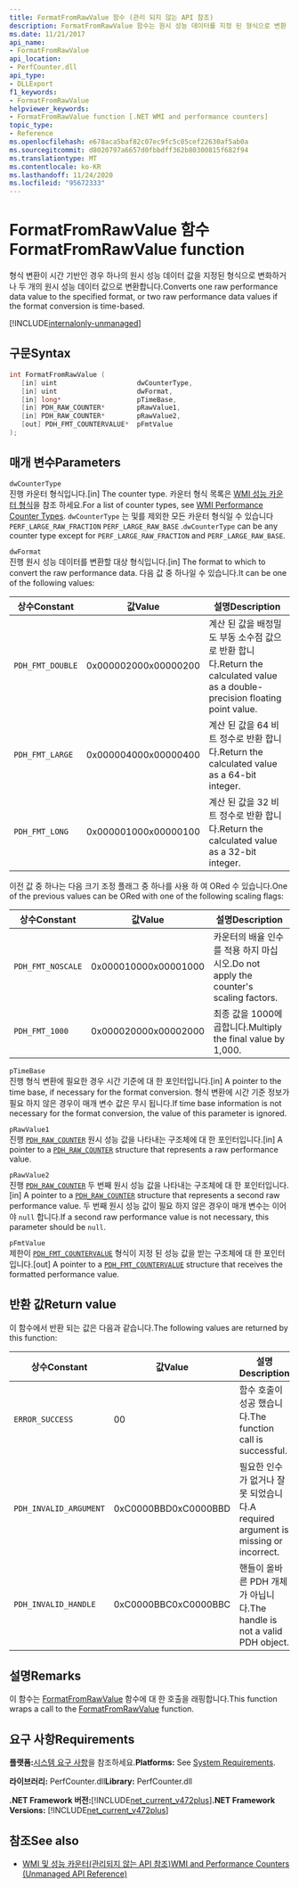 ```yaml
---
title: FormatFromRawValue 함수 (관리 되지 않는 API 참조)
description: FormatFromRawValue 함수는 원시 성능 데이터를 지정 된 형식으로 변환 합니다.
ms.date: 11/21/2017
api_name:
- FormatFromRawValue
api_location:
- PerfCounter.dll
api_type:
- DLLExport
f1_keywords:
- FormatFromRawValue
helpviewer_keywords:
- FormatFromRawValue function [.NET WMI and performance counters]
topic_type:
- Reference
ms.openlocfilehash: e678aca5baf82c07ec9fc5c85cef22630af5ab0a
ms.sourcegitcommit: d8020797a6657d0fbbdff362b80300815f682f94
ms.translationtype: MT
ms.contentlocale: ko-KR
ms.lasthandoff: 11/24/2020
ms.locfileid: "95672333"
---
```

# <a name="formatfromrawvalue-function"></a><span data-ttu-id="55306-103">FormatFromRawValue 함수</span><span class="sxs-lookup"><span data-stu-id="55306-103">FormatFromRawValue function</span></span>

<span data-ttu-id="55306-104">형식 변환이 시간 기반인 경우 하나의 원시 성능 데이터 값을 지정된 형식으로 변화하거나 두 개의 원시 성능 데이터 값으로 변환합니다.</span><span class="sxs-lookup"><span data-stu-id="55306-104">Converts one raw performance data value to the specified format, or two raw performance data values if the format conversion is time-based.</span></span>

[!INCLUDE[internalonly-unmanaged](../../../../includes/internalonly-unmanaged.md)]

## <a name="syntax"></a><span data-ttu-id="55306-105">구문</span><span class="sxs-lookup"><span data-stu-id="55306-105">Syntax</span></span>

```cpp
int FormatFromRawValue (
   [in] uint                    dwCounterType,
   [in] uint                    dwFormat,
   [in] long*                   pTimeBase,
   [in] PDH_RAW_COUNTER*        pRawValue1,
   [in] PDH_RAW_COUNTER*        pRawValue2,
   [out] PDH_FMT_COUNTERVALUE*  pFmtValue
);
```

## <a name="parameters"></a><span data-ttu-id="55306-106">매개 변수</span><span class="sxs-lookup"><span data-stu-id="55306-106">Parameters</span></span>

`dwCounterType`\
<span data-ttu-id="55306-107">진행 카운터 형식입니다.</span><span class="sxs-lookup"><span data-stu-id="55306-107">[in] The counter type.</span></span> <span data-ttu-id="55306-108">카운터 형식 목록은 [WMI 성능 카운터 형식](/windows/desktop/WmiSdk/wmi-performance-counter-types)을 참조 하세요.</span><span class="sxs-lookup"><span data-stu-id="55306-108">For a list of counter types, see [WMI Performance Counter Types](/windows/desktop/WmiSdk/wmi-performance-counter-types).</span></span> <span data-ttu-id="55306-109">`dwCounterType` 는 및를 제외한 모든 카운터 형식일 수 있습니다 `PERF_LARGE_RAW_FRACTION` `PERF_LARGE_RAW_BASE` .</span><span class="sxs-lookup"><span data-stu-id="55306-109">`dwCounterType` can be any counter type except for `PERF_LARGE_RAW_FRACTION` and `PERF_LARGE_RAW_BASE`.</span></span>

`dwFormat`\
<span data-ttu-id="55306-110">진행 원시 성능 데이터를 변환할 대상 형식입니다.</span><span class="sxs-lookup"><span data-stu-id="55306-110">[in] The format to which to convert the raw performance data.</span></span> <span data-ttu-id="55306-111">다음 값 중 하나일 수 있습니다.</span><span class="sxs-lookup"><span data-stu-id="55306-111">It can be one of the following values:</span></span>

|<span data-ttu-id="55306-112">상수</span><span class="sxs-lookup"><span data-stu-id="55306-112">Constant</span></span>  |<span data-ttu-id="55306-113">값</span><span class="sxs-lookup"><span data-stu-id="55306-113">Value</span></span>  |<span data-ttu-id="55306-114">설명</span><span class="sxs-lookup"><span data-stu-id="55306-114">Description</span></span> |
|---------|---------|---------|
| `PDH_FMT_DOUBLE` |<span data-ttu-id="55306-115">0x00000200</span><span class="sxs-lookup"><span data-stu-id="55306-115">0x00000200</span></span> | <span data-ttu-id="55306-116">계산 된 값을 배정밀도 부동 소수점 값으로 반환 합니다.</span><span class="sxs-lookup"><span data-stu-id="55306-116">Return the calculated value as a double-precision floating point value.</span></span> |
| `PDH_FMT_LARGE` | <span data-ttu-id="55306-117">0x00000400</span><span class="sxs-lookup"><span data-stu-id="55306-117">0x00000400</span></span> | <span data-ttu-id="55306-118">계산 된 값을 64 비트 정수로 반환 합니다.</span><span class="sxs-lookup"><span data-stu-id="55306-118">Return the calculated value as a 64-bit integer.</span></span> |
| `PDH_FMT_LONG` | <span data-ttu-id="55306-119">0x00000100</span><span class="sxs-lookup"><span data-stu-id="55306-119">0x00000100</span></span> | <span data-ttu-id="55306-120">계산 된 값을 32 비트 정수로 반환 합니다.</span><span class="sxs-lookup"><span data-stu-id="55306-120">Return the calculated value as a 32-bit integer.</span></span> |

<span data-ttu-id="55306-121">이전 값 중 하나는 다음 크기 조정 플래그 중 하나를 사용 하 여 ORed 수 있습니다.</span><span class="sxs-lookup"><span data-stu-id="55306-121">One of the previous values can be ORed with one of the following scaling flags:</span></span>

|<span data-ttu-id="55306-122">상수</span><span class="sxs-lookup"><span data-stu-id="55306-122">Constant</span></span>  |<span data-ttu-id="55306-123">값</span><span class="sxs-lookup"><span data-stu-id="55306-123">Value</span></span>  |<span data-ttu-id="55306-124">설명</span><span class="sxs-lookup"><span data-stu-id="55306-124">Description</span></span> |
|---------|---------|---------|
| `PDH_FMT_NOSCALE` | <span data-ttu-id="55306-125">0x00001000</span><span class="sxs-lookup"><span data-stu-id="55306-125">0x00001000</span></span> | <span data-ttu-id="55306-126">카운터의 배율 인수를 적용 하지 마십시오.</span><span class="sxs-lookup"><span data-stu-id="55306-126">Do not apply the counter's scaling factors.</span></span> |
| `PDH_FMT_1000` | <span data-ttu-id="55306-127">0x00002000</span><span class="sxs-lookup"><span data-stu-id="55306-127">0x00002000</span></span> | <span data-ttu-id="55306-128">최종 값을 1000에 곱합니다.</span><span class="sxs-lookup"><span data-stu-id="55306-128">Multiply the final value by 1,000.</span></span> |

`pTimeBase`\
<span data-ttu-id="55306-129">진행 형식 변환에 필요한 경우 시간 기준에 대 한 포인터입니다.</span><span class="sxs-lookup"><span data-stu-id="55306-129">[in] A pointer to the time base, if necessary for the format conversion.</span></span> <span data-ttu-id="55306-130">형식 변환에 시간 기준 정보가 필요 하지 않은 경우이 매개 변수 값은 무시 됩니다.</span><span class="sxs-lookup"><span data-stu-id="55306-130">If time base information is not necessary for the format conversion, the value of this parameter is ignored.</span></span>

`pRawValue1`\
<span data-ttu-id="55306-131">진행 [`PDH_RAW_COUNTER`](/windows/win32/api/pdh/ns-pdh-pdh_raw_counter) 원시 성능 값을 나타내는 구조체에 대 한 포인터입니다.</span><span class="sxs-lookup"><span data-stu-id="55306-131">[in] A pointer to a [`PDH_RAW_COUNTER`](/windows/win32/api/pdh/ns-pdh-pdh_raw_counter) structure that represents a raw performance value.</span></span>

`pRawValue2`\
<span data-ttu-id="55306-132">진행 [`PDH_RAW_COUNTER`](/windows/win32/api/pdh/ns-pdh-pdh_raw_counter) 두 번째 원시 성능 값을 나타내는 구조체에 대 한 포인터입니다.</span><span class="sxs-lookup"><span data-stu-id="55306-132">[in] A pointer to a [`PDH_RAW_COUNTER`](/windows/win32/api/pdh/ns-pdh-pdh_raw_counter) structure that represents a second raw performance value.</span></span> <span data-ttu-id="55306-133">두 번째 원시 성능 값이 필요 하지 않은 경우이 매개 변수는 이어야 `null` 합니다.</span><span class="sxs-lookup"><span data-stu-id="55306-133">If a second raw performance value is not necessary, this parameter should be `null`.</span></span>

`pFmtValue`\
<span data-ttu-id="55306-134">제한이 [`PDH_FMT_COUNTERVALUE`](/windows/win32/api/pdh/ns-pdh-pdh_fmt_countervalue) 형식이 지정 된 성능 값을 받는 구조체에 대 한 포인터입니다.</span><span class="sxs-lookup"><span data-stu-id="55306-134">[out] A pointer to a [`PDH_FMT_COUNTERVALUE`](/windows/win32/api/pdh/ns-pdh-pdh_fmt_countervalue) structure that receives the formatted performance value.</span></span>

## <a name="return-value"></a><span data-ttu-id="55306-135">반환 값</span><span class="sxs-lookup"><span data-stu-id="55306-135">Return value</span></span>

<span data-ttu-id="55306-136">이 함수에서 반환 되는 값은 다음과 같습니다.</span><span class="sxs-lookup"><span data-stu-id="55306-136">The following values are returned by this function:</span></span>

|<span data-ttu-id="55306-137">상수</span><span class="sxs-lookup"><span data-stu-id="55306-137">Constant</span></span>  |<span data-ttu-id="55306-138">값</span><span class="sxs-lookup"><span data-stu-id="55306-138">Value</span></span>  |<span data-ttu-id="55306-139">설명</span><span class="sxs-lookup"><span data-stu-id="55306-139">Description</span></span>  |
|---------|---------|---------|
| `ERROR_SUCCESS` | <span data-ttu-id="55306-140">0</span><span class="sxs-lookup"><span data-stu-id="55306-140">0</span></span> | <span data-ttu-id="55306-141">함수 호출이 성공 했습니다.</span><span class="sxs-lookup"><span data-stu-id="55306-141">The function call is successful.</span></span> |
| `PDH_INVALID_ARGUMENT` | <span data-ttu-id="55306-142">0xC0000BBD</span><span class="sxs-lookup"><span data-stu-id="55306-142">0xC0000BBD</span></span> | <span data-ttu-id="55306-143">필요한 인수가 없거나 잘못 되었습니다.</span><span class="sxs-lookup"><span data-stu-id="55306-143">A required argument is missing or incorrect.</span></span> |
| `PDH_INVALID_HANDLE` | <span data-ttu-id="55306-144">0xC0000BBC</span><span class="sxs-lookup"><span data-stu-id="55306-144">0xC0000BBC</span></span> | <span data-ttu-id="55306-145">핸들이 올바른 PDH 개체가 아닙니다.</span><span class="sxs-lookup"><span data-stu-id="55306-145">The handle is not a valid PDH object.</span></span> |

## <a name="remarks"></a><span data-ttu-id="55306-146">설명</span><span class="sxs-lookup"><span data-stu-id="55306-146">Remarks</span></span>

<span data-ttu-id="55306-147">이 함수는 [FormatFromRawValue](/previous-versions/ms231047(v=vs.85)) 함수에 대 한 호출을 래핑합니다.</span><span class="sxs-lookup"><span data-stu-id="55306-147">This function wraps a call to the [FormatFromRawValue](/previous-versions/ms231047(v=vs.85)) function.</span></span>

## <a name="requirements"></a><span data-ttu-id="55306-148">요구 사항</span><span class="sxs-lookup"><span data-stu-id="55306-148">Requirements</span></span>

 <span data-ttu-id="55306-149">**플랫폼:**[시스템 요구 사항](../../get-started/system-requirements.md)을 참조하세요.</span><span class="sxs-lookup"><span data-stu-id="55306-149">**Platforms:** See [System Requirements](../../get-started/system-requirements.md).</span></span>

 <span data-ttu-id="55306-150">**라이브러리:** PerfCounter.dll</span><span class="sxs-lookup"><span data-stu-id="55306-150">**Library:** PerfCounter.dll</span></span>

 <span data-ttu-id="55306-151">**.NET Framework 버전:**[!INCLUDE[net_current_v472plus](../../../../includes/net-current-v472plus.md)]</span><span class="sxs-lookup"><span data-stu-id="55306-151">**.NET Framework Versions:** [!INCLUDE[net_current_v472plus](../../../../includes/net-current-v472plus.md)]</span></span>

## <a name="see-also"></a><span data-ttu-id="55306-152">참조</span><span class="sxs-lookup"><span data-stu-id="55306-152">See also</span></span>

- [<span data-ttu-id="55306-153">WMI 및 성능 카운터(관리되지 않는 API 참조)</span><span class="sxs-lookup"><span data-stu-id="55306-153">WMI and Performance Counters (Unmanaged API Reference)</span></span>](index.md)
